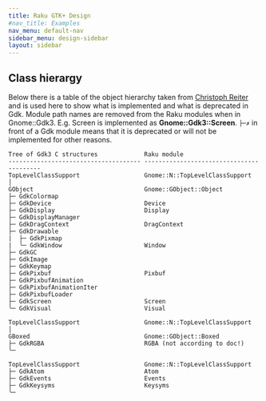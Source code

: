 ```yaml
---
title: Raku GTK+ Design
#nav_title: Examples
nav_menu: default-nav
sidebar_menu: design-sidebar
layout: sidebar
---
```


## Class hierargy

Below there is a table of the object hierarchy taken from [Christoph Reiter](https://lazka.github.io/pgi-docs/Gtk-3.0/index.html) and is used here to show what is implemented and what is deprecated in Gdk. Module path names are removed from the Raku modules when in Gnome::Gdk3. E.g. Screen is implemented as **Gnome::Gdk3::Screen**. `├─✗` in front of a Gdk module means that it is deprecated or will not be implemented for other reasons.


```
Tree of Gdk3 C structures             Raku module
------------------------------------- -----------------------------------------
TopLevelClassSupport                  Gnome::N::TopLevelClassSupport
│
GObject                               Gnome::GObject::Object
├─ GdkColormap
├─ GdkDevice                          Device
├─ GdkDisplay                         Display
├─ GdkDisplayManager
├─ GdkDragContext                     DragContext
├─ GdkDrawable
|  ├─ GdkPixmap
|  ╰─ GdkWindow                       Window
├─ GdkGC
├─ GdkImage
├─ GdkKeymap
├─ GdkPixbuf                          Pixbuf
├─ GdkPixbufAnimation
├─ GdkPixbufAnimationIter
├─ GdkPixbufLoader
├─ GdkScreen                          Screen
╰─ GdkVisual                          Visual

TopLevelClassSupport                  Gnome::N::TopLevelClassSupport
│
GBoxed                                Gnome::GObject::Boxed
├─ GdkRGBA                            RGBA (not according to doc!)
╰─

TopLevelClassSupport                  Gnome::N::TopLevelClassSupport
├─ GdkAtom                            Atom
├─ GdkEvents                          Events
├─ GdkKeysyms                         Keysyms
╰─
```
